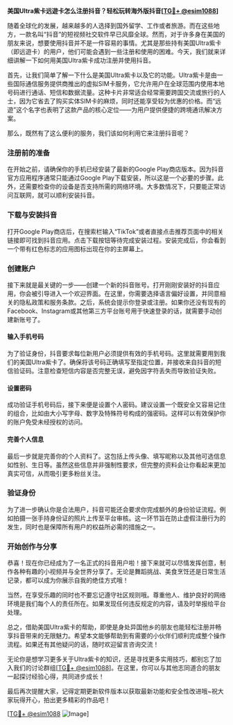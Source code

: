 **美国Ultra紫卡远遊卡怎么注册抖音？轻松玩转海外版抖音[[TG💪+ @esim1088](https://t.me/s/esim1088)]**

随着全球化的发展，越来越多的人选择到国外留学、工作或者旅游。而在这些地方，一款名叫“抖音”的短视频社交软件早已风靡全球。然而，对于许多身在美国的朋友来说，想要使用抖音并不是一件容易的事情。尤其是那些持有美国Ultra紫卡（即远遊卡）的用户，他们可能会遇到一些注册和使用的困难。今天，我们就来详细讲解一下如何用美国Ultra紫卡成功注册并使用抖音。

首先，让我们简单了解一下什么是美国Ultra紫卡以及它的功能。Ultra紫卡是由一些国际通信服务提供商推出的虚拟SIM卡服务，它允许用户在全球范围内使用本地号码进行通话、短信和数据流量。这种卡片非常适合经常需要跨国交流或旅行的人士，因为它省去了购买实体SIM卡的麻烦，同时还能享受较为优惠的价格。而“远遊”这个名字也表明了这款产品的核心定位——为用户提供便捷的跨境通讯解决方案。

那么，既然有了这么便利的服务，我们该如何利用它来注册抖音呢？

### 注册前的准备

在开始之前，请确保你的手机已经安装了最新的Google Play商店版本。因为抖音官方应用程序通常只能通过Google Play下载安装，所以这是一个必要的步骤。此外，还需要检查你的设备是否支持所需的网络环境。大多数情况下，只要能正常访问互联网，就可以顺利安装抖音。

### 下载与安装抖音

打开Google Play商店后，在搜索栏输入“TikTok”或者直接点击推荐页面中的相关链接即可找到抖音应用。点击下载按钮等待完成安装过程。安装完成后，你会看到一个带有红色标志的应用图标出现在你的主屏幕上。

### 创建账户

接下来就是最关键的一步——创建一个新的抖音账号。打开刚刚安装好的抖音应用，你会被引导进入一个欢迎界面。在这里，你需要选择语言偏好设置，并同意相关的隐私政策和服务条款。之后，系统会提示你登录或注册。如果你还没有现有的Facebook、Instagram或其他第三方平台账号用于快速登录的话，就需要手动创建新账号了。

#### 输入手机号码

为了验证身份，抖音要求每位新用户必须提供有效的手机号码。这里就需要用到我们的美国Ultra紫卡了。确保将该号码正确填写至指定位置，并接收来自抖音的短信验证码。注意检查短信内容是否完整无误，避免因字符丢失而导致验证失败。

#### 设置密码

成功验证手机号码后，接下来便是设置个人密码。建议设置一个既安全又容易记住的组合，比如由大小写字母、数字及特殊符号构成的强密码。这样可以有效保护你的账户免受未经授权的访问。

#### 完善个人信息

最后一步就是完善你的个人资料了。这包括上传头像、填写昵称以及其他可选信息如性别、生日等。虽然这些信息并非强制性要求，但完整的资料会让你看起来更加真实可信，从而吸引更多粉丝关注。

### 验证身份

为了进一步确认你是合法用户，抖音可能还会要求你完成额外的身份验证流程。例如拍摄一张手持身份证的照片上传至平台审核。这一环节旨在防止虚假注册行为的发生，同时也是保障所有用户的权益所必需的措施之一。

### 开始创作与分享

恭喜！现在你已经成为了一名正式的抖音用户啦！接下来就可以尽情发挥创意，制作各种有趣的小视频并与全世界分享了。无论是舞蹈挑战、美食烹饪还是日常生活记录，都可以成为你展示自我的绝佳方式哦！

当然，在享受乐趣的同时也不要忘记遵守社区规则哦。尊重他人、维护良好的网络环境是我们每个人的责任所在。如果发现任何违反规定的内容，请及时举报给平台处理。

总之，借助美国Ultra紫卡的帮助，即使是身处异国他乡的朋友也能轻松注册并畅享抖音带来的无限魅力。希望本文能够帮助到有需要的小伙伴们顺利完成整个操作流程。如果还有其他疑问的话，随时欢迎留言咨询交流！

无论你是想学习更多关于Ultra紫卡的知识，还是寻找更多实用技巧，都别忘了加入我们的讨论群组[[TG💪+ @esim1088](https://t.me/s/esim1088)]。在这里，你可以与其他志同道合的朋友一起探讨经验心得，共同进步成长！

最后再次提醒大家，记得定期更新软件版本以获取最新功能和安全性改进哦~祝大家玩得开心，拍出更多精彩的作品吧！

[[TG💪+ @esim1088](https://t.me/s/esim1088) ![Image](https://i.postimg.cc/4NQfJmqS/Snipaste-2025-05-13-00-14-12.png)]